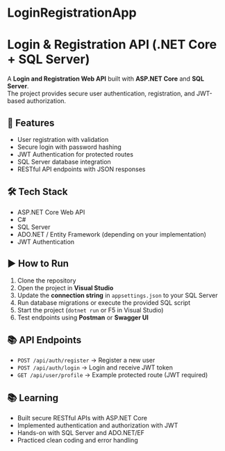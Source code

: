 ﻿# LoginRegistrationApp

# Login & Registration API (.NET Core + SQL Server)

A **Login and Registration Web API** built with **ASP.NET Core** and **SQL Server**.  
The project provides secure user authentication, registration, and JWT-based authorization.

## 🚀 Features
- User registration with validation  
- Secure login with password hashing  
- JWT Authentication for protected routes  
- SQL Server database integration  
- RESTful API endpoints with JSON responses  

## 🛠️ Tech Stack
- ASP.NET Core Web API  
- C#  
- SQL Server  
- ADO.NET / Entity Framework (depending on your implementation)  
- JWT Authentication  

## ▶️ How to Run
1. Clone the repository  
2. Open the project in **Visual Studio**  
3. Update the **connection string** in `appsettings.json` to your SQL Server  
4. Run database migrations or execute the provided SQL script  
5. Start the project (`dotnet run` or F5 in Visual Studio)  
6. Test endpoints using **Postman** or **Swagger UI**  

## 📚 API Endpoints
- `POST /api/auth/register` → Register a new user  
- `POST /api/auth/login` → Login and receive JWT token  
- `GET /api/user/profile` → Example protected route (JWT required)   

## 📚 Learning
- Built secure RESTful APIs with ASP.NET Core  
- Implemented authentication and authorization with JWT  
- Hands-on with SQL Server and ADO.NET/EF  
- Practiced clean coding and error handling  
